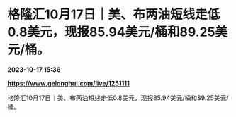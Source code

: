 # 格隆汇10月17日｜美、布两油短线走低0.8美元，现报85.94美元/桶和89.25美元/桶。

**2023-10-17 15:36**

**https://www.gelonghui.com/live/1251111**

格隆汇10月17日｜美、布两油短线走低0.8美元，现报85.94美元/桶和89.25美元/桶。